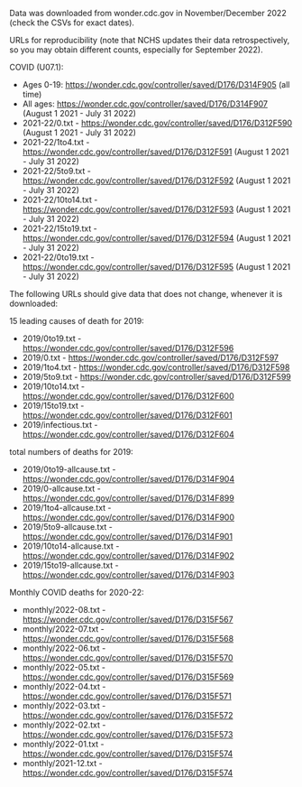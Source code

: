 Data was downloaded from wonder.cdc.gov in November/December 2022 (check the CSVs for exact dates).

URLs for reproducibility (note that NCHS updates their data retrospectively, so you may obtain different counts, especially for September 2022).

COVID (U07.1):

* Ages 0-19: https://wonder.cdc.gov/controller/saved/D176/D314F905 (all time)
* All ages: https://wonder.cdc.gov/controller/saved/D176/D314F907 (August 1 2021 - July 31 2022)
* 2021-22/0.txt - https://wonder.cdc.gov/controller/saved/D176/D312F590 (August 1 2021 - July 31 2022)
* 2021-22/1to4.txt - https://wonder.cdc.gov/controller/saved/D176/D312F591 (August 1 2021 - July 31 2022)
* 2021-22/5to9.txt - https://wonder.cdc.gov/controller/saved/D176/D312F592 (August 1 2021 - July 31 2022)
* 2021-22/10to14.txt - https://wonder.cdc.gov/controller/saved/D176/D312F593 (August 1 2021 - July 31 2022)
* 2021-22/15to19.txt - https://wonder.cdc.gov/controller/saved/D176/D312F594 (August 1 2021 - July 31 2022)
* 2021-22/0to19.txt -  https://wonder.cdc.gov/controller/saved/D176/D312F595 (August 1 2021 - July 31 2022)

The following URLs should give data that does not change, whenever it is downloaded:

15 leading causes of death for 2019:
* 2019/0to19.txt  - https://wonder.cdc.gov/controller/saved/D176/D312F596
* 2019/0.txt - https://wonder.cdc.gov/controller/saved/D176/D312F597
* 2019/1to4.txt - https://wonder.cdc.gov/controller/saved/D176/D312F598
* 2019/5to9.txt - https://wonder.cdc.gov/controller/saved/D176/D312F599
* 2019/10to14.txt - https://wonder.cdc.gov/controller/saved/D176/D312F600
* 2019/15to19.txt - https://wonder.cdc.gov/controller/saved/D176/D312F601
* 2019/infectious.txt - https://wonder.cdc.gov/controller/saved/D176/D312F604

total numbers of deaths for 2019:
* 2019/0to19-allcause.txt  - https://wonder.cdc.gov/controller/saved/D176/D314F904
* 2019/0-allcause.txt - https://wonder.cdc.gov/controller/saved/D176/D314F899
* 2019/1to4-allcause.txt - https://wonder.cdc.gov/controller/saved/D176/D314F900
* 2019/5to9-allcause.txt - https://wonder.cdc.gov/controller/saved/D176/D314F901
* 2019/10to14-allcause.txt - https://wonder.cdc.gov/controller/saved/D176/D314F902
* 2019/15to19-allcause.txt - https://wonder.cdc.gov/controller/saved/D176/D314F903

Monthly COVID deaths for 2020-22:
* monthly/2022-08.txt - https://wonder.cdc.gov/controller/saved/D176/D315F567
* monthly/2022-07.txt - https://wonder.cdc.gov/controller/saved/D176/D315F568
* monthly/2022-06.txt - https://wonder.cdc.gov/controller/saved/D176/D315F570
* monthly/2022-05.txt - https://wonder.cdc.gov/controller/saved/D176/D315F569
* monthly/2022-04.txt - https://wonder.cdc.gov/controller/saved/D176/D315F571
* monthly/2022-03.txt - https://wonder.cdc.gov/controller/saved/D176/D315F572
* monthly/2022-02.txt - https://wonder.cdc.gov/controller/saved/D176/D315F573
* monthly/2022-01.txt - https://wonder.cdc.gov/controller/saved/D176/D315F574
* monthly/2021-12.txt - https://wonder.cdc.gov/controller/saved/D176/D315F574
